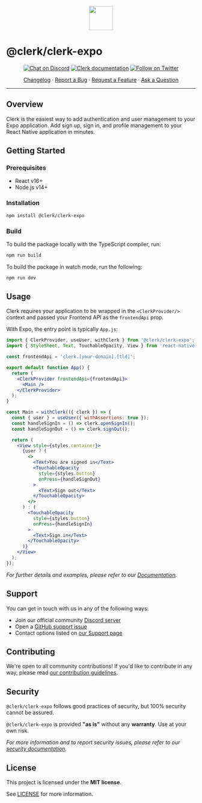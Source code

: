 <p align="center">
  <a href="https://clerk.dev?utm_source=github&utm_medium=clerk_expo" target="_blank" rel="noopener noreferrer">
    <picture>
      <source media="(prefers-color-scheme: dark)" srcset="../../docs/clerk-logo-dark.png">
      <img src="../../docs/clerk-logo-light.png" height="64">
    </picture>
  </a>
  <br />
</p>

# @clerk/clerk-expo

<div align="center">

[![Chat on Discord](https://img.shields.io/discord/856971667393609759.svg?logo=discord)](https://discord.com/invite/b5rXHjAg7A)
[![Clerk documentation](https://img.shields.io/badge/documentation-clerk-green.svg)](https://clerk.dev/docs?utm_source=github&utm_medium=clerk_expo)
[![Follow on Twitter](https://img.shields.io/twitter/follow/ClerkDev?style=social)](https://twitter.com/intent/follow?screen_name=ClerkDev)

[Changelog](https://github.com/clerkinc/javascript/blob/main/packages/expo/CHANGELOG.md)
·
[Report a Bug](https://github.com/clerkinc/javascript/issues/new?assignees=&labels=bug&template=bug_report.md&title=Bug%3A+)
·
[Request a Feature](https://github.com/clerkinc/javascript/issues/new?assignees=&labels=enhancement&template=feature_request.md&title=Feature%3A+)
·
[Ask a Question](https://github.com/clerkinc/javascript/issues/new?assignees=&labels=question&template=ask_a_question.md&title=Support%3A+)

</div>

---

## Overview

Clerk is the easiest way to add authentication and user management to your Expo application. Add sign up, sign in, and profile management to your React Native application in minutes.

## Getting Started

### Prerequisites

- React v16+
- Node.js v14+

### Installation

```sh
npm install @clerk/clerk-expo
```

### Build

To build the package locally with the TypeScript compiler, run:

```sh
npm run build
```

To build the package in watch mode, run the following:

```sh
npm run dev
```

## Usage

Clerk requires your application to be wrapped in the `<ClerkProvider/>` context and passed your Frontend API as the `frontendApi` prop.

With Expo, the entry point is typically `App.js`:

```jsx
import { ClerkProvider, useUser, withClerk } from '@clerk/clerk-expo';
import { StyleSheet, Text, TouchableOpacity, View } from 'react-native';

const frontendApi = 'clerk.[your-domain].[tld]';

export default function App() {
  return (
    <ClerkProvider frontendApi={frontendApi}>
      <Main />
    </ClerkProvider>
  );
}

const Main = withClerk(({ clerk }) => {
  const { user } = useUser({ withAssertions: true });
  const handleSignIn = () => clerk.openSignIn();
  const handleSignOut = () => clerk.signOut();

  return (
    <View style={styles.container}>
      {user ? (
        <>
          <Text>You are signed in</Text>
          <TouchableOpacity
            style={styles.button}
            onPress={handleSignOut}
          >
            <Text>Sign out</Text>
          </TouchableOpacity>
        </>
      ) : (
        <TouchableOpacity
          style={styles.button}
          onPress={handleSignIn}
        >
          <Text>Sign in</Text>
        </TouchableOpacity>
      )}
    </View>
  );
});
```

_For further details and examples, please refer to our [Documentation](https://clerk.dev/docs?utm_source=github&utm_medium=clerk_react?utm_source=github&utm_medium=clerk_expo)._

## Support

You can get in touch with us in any of the following ways:

- Join our official community [Discord server](https://discord.com/invite/b5rXHjAg7A)
- Open a [GitHub support issue](https://github.com/clerkinc/javascript/issues/new?assignees=&labels=question&template=ask_a_question.md&title=Support%3A+)
- Contact options listed on [our Support page](https://clerk.dev/support?utm_source=github&utm_medium=clerk_expo)

## Contributing

We're open to all community contributions! If you'd like to contribute in any way, please read [our contribution guidelines](https://github.com/clerkinc/javascript/blob/main/packages/expo/docs/CONTRIBUTING.md).

## Security

`@clerk/clerk-expo` follows good practices of security, but 100% security cannot be assured.

`@clerk/clerk-expo` is provided **"as is"** without any **warranty**. Use at your own risk.

_For more information and to report security issues, please refer to our [security documentation](https://github.com/clerkinc/javascript/blob/main/packages/expo/docs/SECURITY.md)._

## License

This project is licensed under the **MIT license**.

See [LICENSE](https://github.com/clerkinc/javascript/blob/main/packages/expo/LICENSE) for more information.
